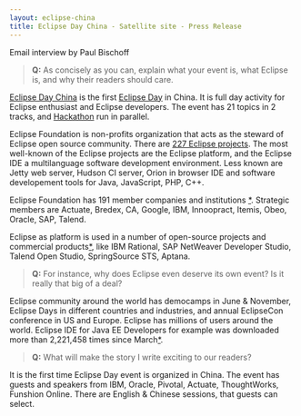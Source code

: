 ```yaml
---
layout: eclipse-china
title: Eclipse Day China - Satellite site - Press Release
---
```


Email interview by Paul Bischoff

><b>Q:</b> As concisely as you can, explain what your event is, what Eclipse is, and why their readers should care.

[Eclipse Day China](http://wiki.eclipse.org/Eclipse_Day_China) is the first [Eclipse Day](wiki.eclipse.org/Eclipse_Day) in China. 
It is full day activity for Eclipse enthusiast and Eclipse developers. The event has 21 topics in 2 tracks,
 and [Hackathon](http://en.wikipedia.org/wiki/Hackathon) run in parallel.

Eclipse Foundation is non-profits organization that acts as the steward of Eclipse open source community. 
There are [227 Eclipse projects](http://projects.eclipse.org/list-of-projects).
The most well-known of the Eclipse projects are the Eclipse platform, and the Eclipse IDE a multilanguage software development environment.
Less known are Jetty web server, Hudson CI server, Orion in browser IDE and software developement tools for Java, JavaScript, PHP, C++. 

Eclipse Foundation has 191 member companies and institutions [*](http://www.eclipse.org/membership/showAllMembers.php).
Strategic members are Actuate, Bredex, CA, Google, IBM, Innoopract, Itemis, Obeo, Oracle, SAP, Talend.

Eclipse as platform is used in a number of open-source projects and commercial products[*](http://en.wikipedia.org/wiki/List_of_Eclipse-based_software),
like IBM Rational, SAP NetWeaver Developer Studio, Talend Open Studio, SpringSource STS, Aptana.

><b>Q:</b> For instance, why does Eclipse even deserve its own event? Is it really that big of a deal? 

Eclipse community around the world has democamps in June & November, Eclipse Days in different countries and industries,
 and annual EclipseCon conference in US and Europe. Eclipse has millions of users around the world.
Eclipse IDE for Java EE Developers for example was downloaded more than 2,221,458 times since March[*](http://www.eclipse.org/downloads/).

><b>Q:</b> What will make the story I write exciting to our readers? 

It is the first time Eclipse Day event is organized in China. The event has guests and speakers from IBM, Oracle, Pivotal, Actuate, ThoughtWorks, Funshion Online.
There are English & Chinese sessions, that guests can select.

